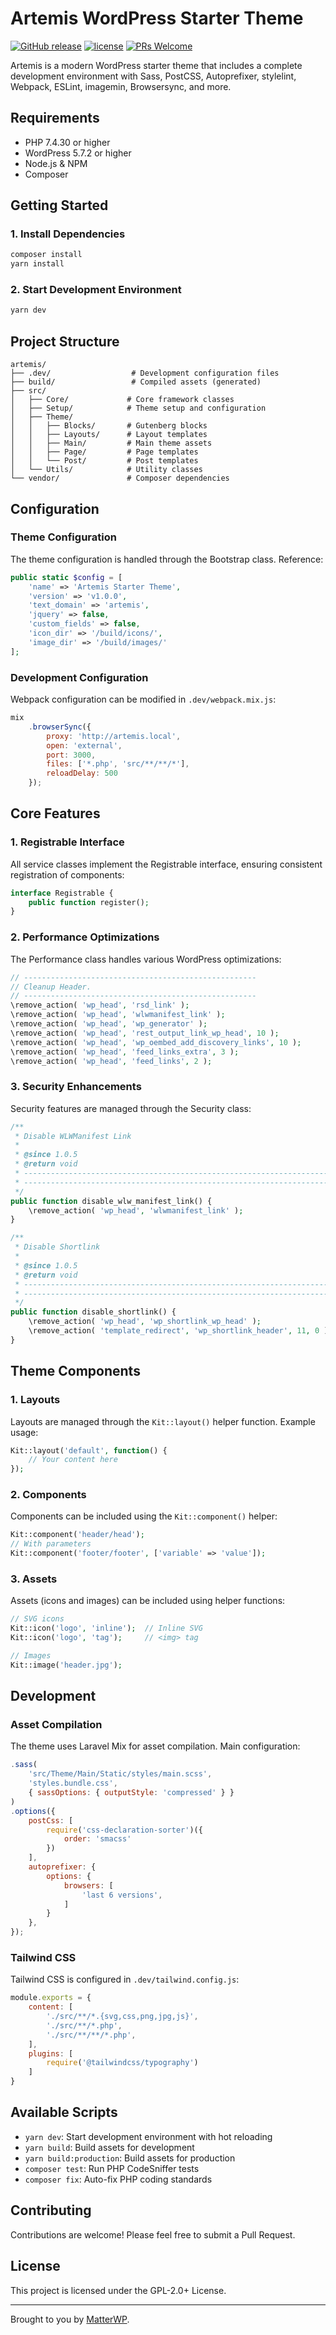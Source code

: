 # Artemis WordPress Starter Theme

[![GitHub release](https://img.shields.io/github/v/release/pressxco/flex?color=ed64a6)](https://github.com/pressxco/flex/releases) [![license](https://img.shields.io/badge/license-GPL--2.0%2B-orange)](https://github.com/pressxco/flex/blob/master/LICENSE) [![PRs Welcome](https://img.shields.io/badge/PRs-welcome-brightgreen.svg)](https://github.com/pressxco/flex/pulls)

Artemis is a modern WordPress starter theme that includes a complete development environment with Sass, PostCSS, Autoprefixer, stylelint, Webpack, ESLint, imagemin, Browsersync, and more.

## Requirements

- PHP 7.4.30 or higher
- WordPress 5.7.2 or higher
- Node.js & NPM
- Composer

## Getting Started

### 1. Install Dependencies

```bash
composer install
yarn install
```

### 2. Start Development Environment

```bash
yarn dev
```

## Project Structure

```
artemis/
├── .dev/                  # Development configuration files
├── build/                 # Compiled assets (generated)
├── src/
│   ├── Core/             # Core framework classes
│   ├── Setup/            # Theme setup and configuration
│   ├── Theme/
│   │   ├── Blocks/       # Gutenberg blocks
│   │   ├── Layouts/      # Layout templates
│   │   ├── Main/         # Main theme assets
│   │   ├── Page/         # Page templates
│   │   └── Post/         # Post templates
│   └── Utils/            # Utility classes
└── vendor/               # Composer dependencies
```

## Configuration

### Theme Configuration

The theme configuration is handled through the Bootstrap class. Reference:

```php
public static $config = [
    'name' => 'Artemis Starter Theme',
    'version' => 'v1.0.0',
    'text_domain' => 'artemis',
    'jquery' => false,
    'custom_fields' => false,
    'icon_dir' => '/build/icons/',
    'image_dir' => '/build/images/'
];
```

### Development Configuration

Webpack configuration can be modified in `.dev/webpack.mix.js`:

```javascript
mix
    .browserSync({
        proxy: 'http://artemis.local',
        open: 'external',
        port: 3000,
        files: ['*.php', 'src/**/**/*'],
        reloadDelay: 500
    });
```

## Core Features

### 1. Registrable Interface

All service classes implement the Registrable interface, ensuring consistent registration of components:

```php
interface Registrable {
    public function register();
}
```

### 2. Performance Optimizations

The Performance class handles various WordPress optimizations:

```php
// ----------------------------------------------------
// Cleanup Header.
// ----------------------------------------------------
\remove_action( 'wp_head', 'rsd_link' );
\remove_action( 'wp_head', 'wlwmanifest_link' );
\remove_action( 'wp_head', 'wp_generator' );
\remove_action( 'wp_head', 'rest_output_link_wp_head', 10 );
\remove_action( 'wp_head', 'wp_oembed_add_discovery_links', 10 );
\remove_action( 'wp_head', 'feed_links_extra', 3 );
\remove_action( 'wp_head', 'feed_links', 2 );
```

### 3. Security Enhancements

Security features are managed through the Security class:

```php
/**
 * Disable WLWManifest Link
 *
 * @since 1.0.5
 * @return void
 * -----------------------------------------------------------------------------
 * -----------------------------------------------------------------------------
 */
public function disable_wlw_manifest_link() {
    \remove_action( 'wp_head', 'wlwmanifest_link' );
}

/**
 * Disable Shortlink
 *
 * @since 1.0.5
 * @return void
 * -----------------------------------------------------------------------------
 * -----------------------------------------------------------------------------
 */
public function disable_shortlink() {
    \remove_action( 'wp_head', 'wp_shortlink_wp_head' );
    \remove_action( 'template_redirect', 'wp_shortlink_header', 11, 0 );
}
```

## Theme Components

### 1. Layouts

Layouts are managed through the `Kit::layout()` helper function. Example usage:

```php
Kit::layout('default', function() {
    // Your content here
});
```

### 2. Components

Components can be included using the `Kit::component()` helper:

```php
Kit::component('header/head');
// With parameters
Kit::component('footer/footer', ['variable' => 'value']);
```

### 3. Assets

Assets (icons and images) can be included using helper functions:

```php
// SVG icons
Kit::icon('logo', 'inline');  // Inline SVG
Kit::icon('logo', 'tag');     // <img> tag

// Images
Kit::image('header.jpg');
```

## Development

### Asset Compilation

The theme uses Laravel Mix for asset compilation. Main configuration:

```javascript
.sass(
    'src/Theme/Main/Static/styles/main.scss',
    'styles.bundle.css',
    { sassOptions: { outputStyle: 'compressed' } }
)
.options({
    postCss: [
        require('css-declaration-sorter')({
            order: 'smacss'
        })
    ],
    autoprefixer: {
        options: {
            browsers: [
                'last 6 versions',
            ]
        }
    },
});
```

### Tailwind CSS

Tailwind CSS is configured in `.dev/tailwind.config.js`:

```javascript
module.exports = {
    content: [
        './src/**/*.{svg,css,png,jpg,js}',
        './src/**/*.php',
        './src/**/**/*.php',
    ],
    plugins: [
        require('@tailwindcss/typography')
    ]
}
```

## Available Scripts

- `yarn dev`: Start development environment with hot reloading
- `yarn build`: Build assets for development
- `yarn build:production`: Build assets for production
- `composer test`: Run PHP CodeSniffer tests
- `composer fix`: Auto-fix PHP coding standards

## Contributing

Contributions are welcome! Please feel free to submit a Pull Request.

## License

This project is licensed under the GPL-2.0+ License.

---

Brought to you by [MatterWP](https://matterwp.com).
